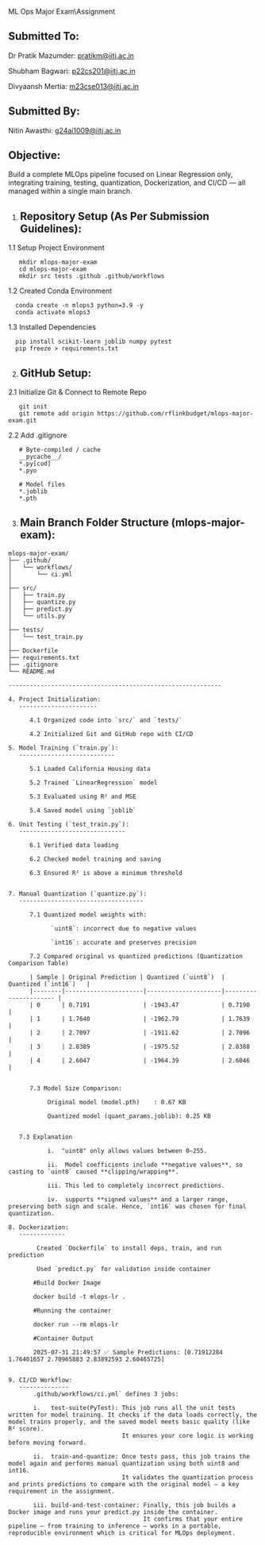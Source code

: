 ML Ops Major Exam\Assignment


Submitted To:
-------------
Dr Pratik Mazumder: pratikm@iitj.ac.in

Shubham Bagwari: p22cs201@iitj.ac.in

Divyaansh Mertia: m23cse013@iitj.ac.in

Submitted By:
-------------
Nitin Awasthi: g24ai1009@iitj.ac.in


Objective:
---------
Build a complete MLOps pipeline focused on Linear Regression only, integrating training, testing,
quantization, Dockerization, and CI/CD — all managed within a single main branch.

1. Repository Setup (As Per Submission Guidelines):
   -----------------------------------------------

  1.1 Setup Project Environment

       mkdir mlops-major-exam
       cd mlops-major-exam
       mkdir src tests .github .github/workflows

  1.2 Created Conda Environment

      conda create -n mlops3 python=3.9 -y
      conda activate mlops3

  1.3 Installed Dependencies

      pip install scikit-learn joblib numpy pytest
      pip freeze > requirements.txt

2. GitHub Setup:
   ------------

  2.1 Initialize Git & Connect to Remote Repo
  
       git init
       git remote add origin https://github.com/rflinkbudget/mlops-major-exam.git

  2.2 Add .gitignore
       
       # Byte-compiled / cache
       __pycache__/
       *.py[cod]
       *.pyo

       # Model files
       *.joblib
       *.pth

3. Main Branch Folder Structure (mlops-major-exam):
   -----------------------------------------------
   
```text
mlops-major-exam/
├── .github/
│   └── workflows/
│       └── ci.yml
│
├── src/
│   ├── train.py
│   ├── quantize.py
│   ├── predict.py
│   └── utils.py
│
├── tests/
│   └── test_train.py
│
├── Dockerfile
├── requirements.txt
├── .gitignore
└── README.md

------------------------------------------------------------

4. Project Initialization:
   ----------------------

      4.1 Organized code into `src/` and `tests/`
  
      4.2 Initialized Git and GitHub repo with CI/CD

5. Model Training (`train.py`):
   ---------------------------

      5.1 Loaded California Housing data
  
      5.2 Trained `LinearRegression` model
  
      5.3 Evaluated using R² and MSE
  
      5.4 Saved model using `joblib`

6. Unit Testing (`test_train.py`):
   ------------------------------

      6.1 Verified data loading
  
      6.2 Checked model training and saving
  
      6.3 Ensured R² is above a minimum threshold


7. Manual Quantization (`quantize.py`):
   -----------------------------------

      7.1 Quantized model weights with:

            `uint8`: incorrect due to negative values
	     
            `int16`: accurate and preserves precision

      7.2 Compared original vs quantized predictions (Quantization Comparison Table)

      | Sample | Original Prediction | Quantized (`uint8`)  | Quantized (`int16`)   |
      |--------|----------------------|---------------------|---------------------- |
      | 0      | 0.7191               | -1943.47            | 0.7190                |
      | 1      | 1.7640               | -1962.79            | 1.7639                |
      | 2      | 2.7097               | -1911.62            | 2.7096                |
      | 3      | 2.8389               | -1975.52            | 2.8388                |
      | 4      | 2.6047               | -1964.39            | 2.6046                |

    
	  7.3 Model Size Comparison:
	
           Original model (model.pth)    : 0.67 KB
	
           Quantized model (quant_params.joblib): 0.25 KB


   7.3 Explanation

           i.  "uint8" only allows values between 0–255.
	 
           ii.  Model coefficients include **negative values**, so casting to `uint8` caused **clipping/wrapping**.
	 
           iii. This led to completely incorrect predictions.
	 
           iv.  supports **signed values** and a larger range, preserving both sign and scale. Hence, `int16` was chosen for final quantization.

8. Dockerization:
   -------------

        Created `Dockerfile` to install deps, train, and run prediction
   
        Used `predict.py` for validation inside container
   
       #Build Docker Image
   
       docker build -t mlops-lr .
   
       #Running the container
   
       docker run --rm mlops-lr
    
       #Container Output
   
       2025-07-31 21:49:57 ✅ Sample Predictions: [0.71912284 1.76401657 2.70965883 2.83892593 2.60465725]


9. CI/CD Workflow:
   --------------
       .github/workflows/ci.yml` defines 3 jobs:
   
       i.   test-suite(PyTest): This job runs all the unit tests written for model training. It checks if the data loads correctly, the model trains properly, and the saved model meets basic quality (like R² score).
                                It ensures your core logic is working before moving forward.

       ii.  train-and-quantize: Once tests pass, this job trains the model again and performs manual quantization using both uint8 and int16. 
                                It validates the quantization process and prints predictions to compare with the original model — a key requirement in the assignment.
						  
       iii. build-and-test-container: Finally, this job builds a Docker image and runs your predict.py inside the container. 
                                      It confirms that your entire pipeline — from training to inference — works in a portable, reproducible environment which is critical for MLOps deployment.
